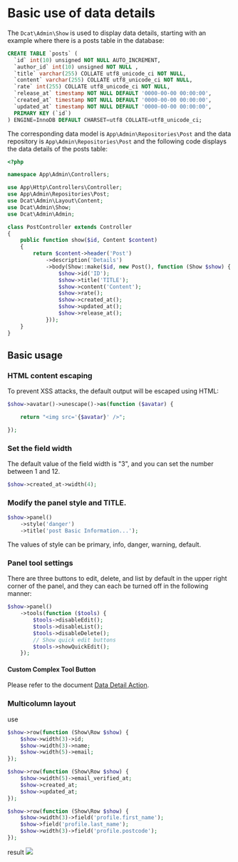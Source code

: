 # Basic use of data details

The `Dcat\Admin\Show` is used to display data details, starting with an example where there is a posts table in the database:

```sql
CREATE TABLE `posts` (
  `id` int(10) unsigned NOT NULL AUTO_INCREMENT,
  `author_id` int(10) unsigned NOT NULL ,
  `title` varchar(255) COLLATE utf8_unicode_ci NOT NULL,
  `content` varchar(255) COLLATE utf8_unicode_ci NOT NULL,
  `rate` int(255) COLLATE utf8_unicode_ci NOT NULL,
  `release_at` timestamp NOT NULL DEFAULT '0000-00-00 00:00:00',
  `created_at` timestamp NOT NULL DEFAULT '0000-00-00 00:00:00',
  `updated_at` timestamp NOT NULL DEFAULT '0000-00-00 00:00:00',
  PRIMARY KEY (`id`)
) ENGINE=InnoDB DEFAULT CHARSET=utf8 COLLATE=utf8_unicode_ci;
```
The corresponding data model is `App\Admin\Repositories\Post` and the data repository is `App\Admin\Repositories\Post` and the following code displays the data details of the posts table:


```php
<?php

namespace App\Admin\Controllers;

use App\Http\Controllers\Controller;
use App\Admin\Repositories\Post;
use Dcat\Admin\Layout\Content;
use Dcat\Admin\Show;
use Dcat\Admin\Admin;

class PostController extends Controller
{
    public function show($id, Content $content)
    {
        return $content->header('Post')
            ->description('Details')
            ->body(Show::make($id, new Post(), function (Show $show) {
                $show->id('ID');
                $show->title('TITLE');
                $show->content('Content');
                $show->rate();
                $show->created_at();
                $show->updated_at();
                $show->release_at();
            }));
    }
}
```

## Basic usage

### HTML content escaping
To prevent XSS attacks, the default output will be escaped using HTML:

```php
$show->avatar()->unescape()->as(function ($avatar) {

    return "<img src='{$avatar}' />";

});
```

### Set the field width
The default value of the field width is "3", and you can set the number between 1 and 12.

```php
$show->created_at->width(4);
```

### Modify the panel style and TITLE.
```php
$show->panel()
    ->style('danger')
    ->title('post Basic Information...');
```
The values of style can be primary, info, danger, warning, default.

### Panel tool settings
There are three buttons to edit, delete, and list by default in the upper right corner of the panel, and they can each be turned off in the following manner:

```php
$show->panel()
    ->tools(function ($tools) {
        $tools->disableEdit();
        $tools->disableList();
        $tools->disableDelete();
        // Show quick edit buttons
        $tools->showQuickEdit();
    });
```

#### Custom Complex Tool Button

Please refer to the document [Data Detail Action](action-show.md).


### Multicolumn layout

use

```php
$show->row(function (Show\Row $show) {
    $show->width(3)->id;
    $show->width(3)->name;
    $show->width(5)->email;
});

$show->row(function (Show\Row $show) {
    $show->width(5)->email_verified_at;
    $show->created_at;
    $show->updated_at;
});

$show->row(function (Show\Row $show) {
    $show->width(3)->field('profile.first_name');
    $show->field('profile.last_name');
    $show->width(3)->field('profile.postcode');
});
```

result
<a href="{{public}}/assets/img/screenshots/show-rows.png" target="_blank">
    <img class="img img-full" src="{{public}}/assets/img/screenshots/show-rows.png">
</a>